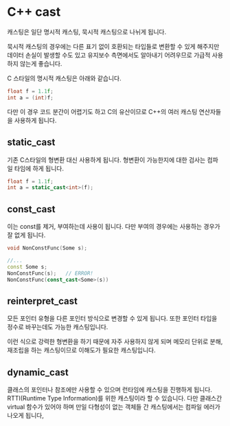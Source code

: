 # C++ cast

캐스팅은 일단 명시적 캐스팅, 묵시적 캐스팅으로 나뉘게 됩니다.

묵시적 캐스팅의 경우에는 다른 표기 없이 호환되는 타입들로 변환할 수 있게 해주지만 데이터 손실이 발생할 수도 있고 유지보수 측면에서도 알아내기 어려우므로 가급적 사용하지 않는게 좋습니다.



C 스타일의 명시적 캐스팅은 아래와 같습니다.

```c++
float f = 1.1f;
int a = (int)f;
```

다만 이 경우 코드 분간이 어렵기도 하고 C의 유산이므로 C++의 여러 캐스팅 연산자들을 사용하게 됩니다.



## static_cast

기존 C스타일의 형변환 대신 사용하게 됩니다. 형변환이 가능한지에 대한 검사는 컴파일 타임에 하게 됩니다.

```c++
float f = 1.1f;
int a = static_cast<int>(f);
```



## const_cast

이는 const를 제거, 부여하는데 사용이 됩니다. 다만 부여의 경우에는 사용하는 경우가 잘 없게 됩니다.

```c++
void NonConstFunc(Some s);

//...
const Some s;
NonConstFunc(s);   // ERROR!
NonConstFunc(const_cast<Some>(s))
```



## reinterpret_cast

모든 포인터 유형을 다른 포인터 방식으로 변경할 수 있게 됩니다. 또한 포인터 타입을 정수로 바꾸는데도 가능한 캐스팅입니다.

이런 식으로 강력한 형변환을 하기 때문에 자주 사용하지 않게 되며 메모리 단위로 분해, 재조립을 하는 캐스팅이므로 이해도가 필요한 캐스팅입니다.



## dynamic_cast

클래스의 포인터나 참조에만 사용할 수 있으며 런타임에 캐스팅을 진행하게 됩니다. RTTI(Runtime Type Information)를 위한 캐스팅이라 할 수 있습니다. 다만 클래스간 virtual 함수가 있어야 하며 만일 다형성이 없는 객체들 간 캐스팅에서는 컴파일 에러가 나오게 됩니다,